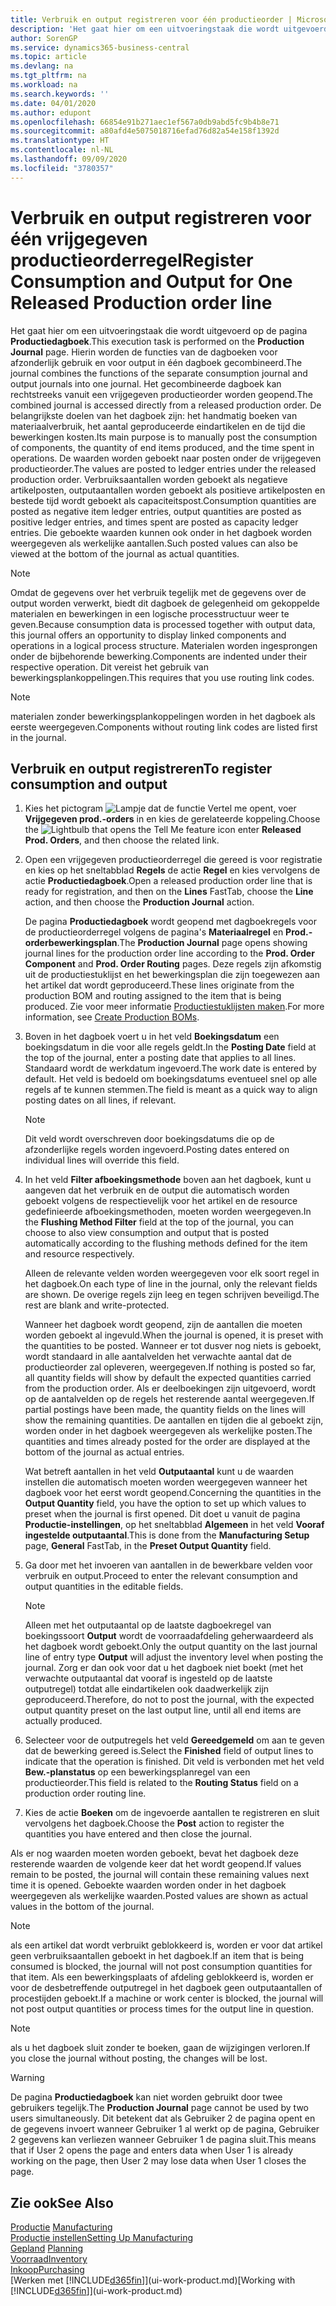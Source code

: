 ```yaml
---
title: Verbruik en output registreren voor één productieorder | Microsoft Docs
description: 'Het gaat hier om een uitvoeringstaak die wordt uitgevoerd op de pagina **Productiedagboek**. Hierin worden de functies van de dagboeken voor afzonderlijk gebruik en voor output in één dagboek gecombineerd. Het gecombineerde dagboek kan rechtstreeks vanuit een vrijgegeven productieorder worden geopend. De belangrijkste doelen van het dagboek zijn: het handmatig boeken van materiaalverbruik, het aantal geproduceerde eindartikelen en de tijd die bewerkingen kosten.'
author: SorenGP
ms.service: dynamics365-business-central
ms.topic: article
ms.devlang: na
ms.tgt_pltfrm: na
ms.workload: na
ms.search.keywords: ''
ms.date: 04/01/2020
ms.author: edupont
ms.openlocfilehash: 66854e91b271aec1ef567a0db9abd5fc9b4b8e71
ms.sourcegitcommit: a80afd4e5075018716efad76d82a54e158f1392d
ms.translationtype: HT
ms.contentlocale: nl-NL
ms.lasthandoff: 09/09/2020
ms.locfileid: "3780357"
---
```

# <a name="register-consumption-and-output-for-one-released-production-order-line"></a><span data-ttu-id="ae492-106">Verbruik en output registreren voor één vrijgegeven productieorderregel</span><span class="sxs-lookup"><span data-stu-id="ae492-106">Register Consumption and Output for One Released Production order line</span></span>
<span data-ttu-id="ae492-107">Het gaat hier om een uitvoeringstaak die wordt uitgevoerd op de pagina **Productiedagboek**.</span><span class="sxs-lookup"><span data-stu-id="ae492-107">This execution task is performed on the **Production Journal** page.</span></span> <span data-ttu-id="ae492-108">Hierin worden de functies van de dagboeken voor afzonderlijk gebruik en voor output in één dagboek gecombineerd.</span><span class="sxs-lookup"><span data-stu-id="ae492-108">The journal combines the functions of the separate consumption journal and output journals into one journal.</span></span> <span data-ttu-id="ae492-109">Het gecombineerde dagboek kan rechtstreeks vanuit een vrijgegeven productieorder worden geopend.</span><span class="sxs-lookup"><span data-stu-id="ae492-109">The combined journal is accessed directly from a released production order.</span></span> <span data-ttu-id="ae492-110">De belangrijkste doelen van het dagboek zijn: het handmatig boeken van materiaalverbruik, het aantal geproduceerde eindartikelen en de tijd die bewerkingen kosten.</span><span class="sxs-lookup"><span data-stu-id="ae492-110">Its main purpose is to manually post the consumption of components, the quantity of end items produced, and the time spent in operations.</span></span> <span data-ttu-id="ae492-111">De waarden worden geboekt naar posten onder de vrijgegeven productieorder.</span><span class="sxs-lookup"><span data-stu-id="ae492-111">The values are posted to ledger entries under the released production order.</span></span> <span data-ttu-id="ae492-112">Verbruiksaantallen worden geboekt als negatieve artikelposten, outputaantallen worden geboekt als positieve artikelposten en bestede tijd wordt geboekt als capaciteitspost.</span><span class="sxs-lookup"><span data-stu-id="ae492-112">Consumption quantities are posted as negative item ledger entries, output quantities are posted as positive ledger entries, and times spent are posted as capacity ledger entries.</span></span> <span data-ttu-id="ae492-113">Die geboekte waarden kunnen ook onder in het dagboek worden weergegeven als werkelijke aantallen.</span><span class="sxs-lookup"><span data-stu-id="ae492-113">Such posted values can also be viewed at the bottom of the journal as actual quantities.</span></span>  

> [!NOTE]  
>  <span data-ttu-id="ae492-114">Omdat de gegevens over het verbruik tegelijk met de gegevens over de output worden verwerkt, biedt dit dagboek de gelegenheid om gekoppelde materialen en bewerkingen in een logische processtructuur weer te geven.</span><span class="sxs-lookup"><span data-stu-id="ae492-114">Because consumption data is processed together with output data, this journal offers an opportunity to display linked components and operations in a logical process structure.</span></span> <span data-ttu-id="ae492-115">Materialen worden ingesprongen onder de bijbehorende bewerking.</span><span class="sxs-lookup"><span data-stu-id="ae492-115">Components are indented under their respective operation.</span></span> <span data-ttu-id="ae492-116">Dit vereist het gebruik van bewerkingsplankoppelingen.</span><span class="sxs-lookup"><span data-stu-id="ae492-116">This requires that you use routing link codes.</span></span>  

> [!NOTE]  
>  <span data-ttu-id="ae492-117">materialen zonder bewerkingsplankoppelingen worden in het dagboek als eerste weergegeven.</span><span class="sxs-lookup"><span data-stu-id="ae492-117">Components without routing link codes are listed first in the journal.</span></span>  

## <a name="to-register-consumption-and-output"></a><span data-ttu-id="ae492-118">Verbruik en output registreren</span><span class="sxs-lookup"><span data-stu-id="ae492-118">To register consumption and output</span></span>  
1.  <span data-ttu-id="ae492-119">Kies het pictogram ![Lampje dat de functie Vertel me opent](media/ui-search/search_small.png "Vertel me wat u wilt doen"), voer **Vrijgegeven prod.-orders** in en kies de gerelateerde koppeling.</span><span class="sxs-lookup"><span data-stu-id="ae492-119">Choose the ![Lightbulb that opens the Tell Me feature](media/ui-search/search_small.png "Tell me what you want to do") icon enter **Released Prod. Orders**, and then choose the related link.</span></span>  
2.  <span data-ttu-id="ae492-120">Open een vrijgegeven productieorderregel die gereed is voor registratie en kies op het sneltabblad **Regels** de actie **Regel** en kies vervolgens de actie **Productiedagboek**.</span><span class="sxs-lookup"><span data-stu-id="ae492-120">Open a released production order line that is ready for registration, and then on the **Lines** FastTab, choose the **Line** action, and then choose the **Production Journal** action.</span></span>  

    <span data-ttu-id="ae492-121">De pagina **Productiedagboek** wordt geopend met dagboekregels voor de productieorderregel volgens de pagina's **Materiaalregel** en **Prod.-orderbewerkingsplan**.</span><span class="sxs-lookup"><span data-stu-id="ae492-121">The **Production Journal** page opens showing journal lines for the production order line according to the **Prod. Order Component** and **Prod. Order Routing** pages.</span></span> <span data-ttu-id="ae492-122">Deze regels zijn afkomstig uit de productiestuklijst en het bewerkingsplan die zijn toegewezen aan het artikel dat wordt geproduceerd.</span><span class="sxs-lookup"><span data-stu-id="ae492-122">These lines originate from the production BOM and routing assigned to the item that is being produced.</span></span> <span data-ttu-id="ae492-123">Zie voor meer informatie [Productiestuklijsten maken](production-how-to-create-routings.md).</span><span class="sxs-lookup"><span data-stu-id="ae492-123">For more information, see [Create Production BOMs](production-how-to-create-routings.md).</span></span>  

3.  <span data-ttu-id="ae492-124">Boven in het dagboek voert u in het veld **Boekingsdatum** een boekingsdatum in die voor alle regels geldt.</span><span class="sxs-lookup"><span data-stu-id="ae492-124">In the **Posting Date** field at the top of the journal, enter a posting date that applies to all lines.</span></span> <span data-ttu-id="ae492-125">Standaard wordt de werkdatum ingevoerd.</span><span class="sxs-lookup"><span data-stu-id="ae492-125">The work date is entered by default.</span></span> <span data-ttu-id="ae492-126">Het veld is bedoeld om boekingsdatums eventueel snel op alle regels af te kunnen stemmen.</span><span class="sxs-lookup"><span data-stu-id="ae492-126">The field is meant as a quick way to align posting dates on all lines, if relevant.</span></span>  

    > [!NOTE]  
    >  <span data-ttu-id="ae492-127">Dit veld wordt overschreven door boekingsdatums die op de afzonderlijke regels worden ingevoerd.</span><span class="sxs-lookup"><span data-stu-id="ae492-127">Posting dates entered on individual lines will override this field.</span></span>  

4.  <span data-ttu-id="ae492-128">In het veld **Filter afboekingsmethode** boven aan het dagboek, kunt u aangeven dat het verbruik en de output die automatisch worden geboekt volgens de respectievelijk voor het artikel en de resource gedefinieerde afboekingsmethoden, moeten worden weergegeven.</span><span class="sxs-lookup"><span data-stu-id="ae492-128">In the **Flushing Method Filter** field at the top of the journal, you can choose to also view consumption and output that is posted automatically according to the flushing methods defined for the item and resource respectively.</span></span>  

    <span data-ttu-id="ae492-129">Alleen de relevante velden worden weergegeven voor elk soort regel in het dagboek.</span><span class="sxs-lookup"><span data-stu-id="ae492-129">On each type of line in the journal, only the relevant fields are shown.</span></span> <span data-ttu-id="ae492-130">De overige regels zijn leeg en tegen schrijven beveiligd.</span><span class="sxs-lookup"><span data-stu-id="ae492-130">The rest are blank and write-protected.</span></span>  

    <span data-ttu-id="ae492-131">Wanneer het dagboek wordt geopend, zijn de aantallen die moeten worden geboekt al ingevuld.</span><span class="sxs-lookup"><span data-stu-id="ae492-131">When the journal is opened, it is preset with the quantities to be posted.</span></span> <span data-ttu-id="ae492-132">Wanneer er tot dusver nog niets is geboekt, wordt standaard in alle aantalvelden het verwachte aantal dat de productieorder zal opleveren, weergegeven.</span><span class="sxs-lookup"><span data-stu-id="ae492-132">If nothing is posted so far, all quantity fields will show by default the expected quantities carried from the production order.</span></span> <span data-ttu-id="ae492-133">Als er deelboekingen zijn uitgevoerd, wordt op de aantalvelden op de regels het resterende aantal weergegeven.</span><span class="sxs-lookup"><span data-stu-id="ae492-133">If partial postings have been made, the quantity fields on the lines will show the remaining quantities.</span></span> <span data-ttu-id="ae492-134">De aantallen en tijden die al geboekt zijn, worden onder in het dagboek weergegeven als werkelijke posten.</span><span class="sxs-lookup"><span data-stu-id="ae492-134">The quantities and times already posted for the order are displayed at the bottom of the journal as actual entries.</span></span>  

    <span data-ttu-id="ae492-135">Wat betreft aantallen in het veld **Outputaantal** kunt u de waarden instellen die automatisch moeten worden weergegeven wanneer het dagboek voor het eerst wordt geopend.</span><span class="sxs-lookup"><span data-stu-id="ae492-135">Concerning the quantities in the **Output Quantity** field, you have the option to set up which values to preset when the journal is first opened.</span></span> <span data-ttu-id="ae492-136">Dit doet u vanuit de pagina **Productie-instellingen**, op het sneltabblad **Algemeen** in het veld **Vooraf ingestelde outputaantal**.</span><span class="sxs-lookup"><span data-stu-id="ae492-136">This is done from the **Manufacturing Setup** page, **General** FastTab, in the **Preset Output Quantity** field.</span></span>

5.  <span data-ttu-id="ae492-137">Ga door met het invoeren van aantallen in de bewerkbare velden voor verbruik en output.</span><span class="sxs-lookup"><span data-stu-id="ae492-137">Proceed to enter the relevant consumption and output quantities in the editable fields.</span></span>  

    > [!NOTE]  
    >  <span data-ttu-id="ae492-138">Alleen met het outputaantal op de laatste dagboekregel van boekingssoort **Output** wordt de voorraadafdeling geherwaardeerd als het dagboek wordt geboekt.</span><span class="sxs-lookup"><span data-stu-id="ae492-138">Only the output quantity on the last journal line of entry type **Output** will adjust the inventory level when posting the journal.</span></span> <span data-ttu-id="ae492-139">Zorg er dan ook voor dat u het dagboek niet boekt (met het verwachte outputaantal dat vooraf is ingesteld op de laatste outputregel) totdat alle eindartikelen ook daadwerkelijk zijn geproduceerd.</span><span class="sxs-lookup"><span data-stu-id="ae492-139">Therefore, do not to post the journal, with the expected output quantity preset on the last output line, until all end items are actually produced.</span></span>  

6.  <span data-ttu-id="ae492-140">Selecteer voor de outputregels het veld **Gereedgemeld** om aan te geven dat de bewerking gereed is.</span><span class="sxs-lookup"><span data-stu-id="ae492-140">Select the **Finished** field of output lines to indicate that the operation is finished.</span></span> <span data-ttu-id="ae492-141">Dit veld is verbonden met het veld **Bew.-planstatus** op een bewerkingsplanregel van een productieorder.</span><span class="sxs-lookup"><span data-stu-id="ae492-141">This field is related to the **Routing Status** field on a production order routing line.</span></span>  
7.  <span data-ttu-id="ae492-142">Kies de actie **Boeken** om de ingevoerde aantallen te registreren en sluit vervolgens het dagboek.</span><span class="sxs-lookup"><span data-stu-id="ae492-142">Choose the **Post** action to register the quantities you have entered and then close the journal.</span></span>  

<span data-ttu-id="ae492-143">Als er nog waarden moeten worden geboekt, bevat het dagboek deze resterende waarden de volgende keer dat het wordt geopend.</span><span class="sxs-lookup"><span data-stu-id="ae492-143">If values remain to be posted, the journal will contain these remaining values next time it is opened.</span></span> <span data-ttu-id="ae492-144">Geboekte waarden worden onder in het dagboek weergegeven als werkelijke waarden.</span><span class="sxs-lookup"><span data-stu-id="ae492-144">Posted values are shown as actual values in the bottom of the journal.</span></span>  

> [!NOTE]  
>  <span data-ttu-id="ae492-145"> als een artikel dat wordt verbruikt geblokkeerd is, worden er voor dat artikel geen verbruiksaantallen geboekt in het dagboek.</span><span class="sxs-lookup"><span data-stu-id="ae492-145">If an item that is being consumed is blocked, the journal will not post consumption quantities for that item.</span></span> <span data-ttu-id="ae492-146">Als een bewerkingsplaats of afdeling geblokkeerd is, worden er voor de desbetreffende outputregel in het dagboek geen outputaantallen of procestijden geboekt.</span><span class="sxs-lookup"><span data-stu-id="ae492-146">If a machine or work center is blocked, the journal will not post output quantities or process times for the output line in question.</span></span>  

> [!NOTE]  
>  <span data-ttu-id="ae492-147">als u het dagboek sluit zonder te boeken, gaan de wijzigingen verloren.</span><span class="sxs-lookup"><span data-stu-id="ae492-147">If you close the journal without posting, the changes will be lost.</span></span>  

> [!WARNING]  
>  <span data-ttu-id="ae492-148">De pagina **Productiedagboek** kan niet worden gebruikt door twee gebruikers tegelijk.</span><span class="sxs-lookup"><span data-stu-id="ae492-148">The **Production Journal** page cannot be used by two users simultaneously.</span></span> <span data-ttu-id="ae492-149">Dit betekent dat als Gebruiker 2 de pagina opent en de gegevens invoert wanneer Gebruiker 1 al werkt op de pagina, Gebruiker 2 gegevens kan verliezen wanneer Gebruiker 1 de pagina sluit.</span><span class="sxs-lookup"><span data-stu-id="ae492-149">This means that if User 2 opens the page and enters data when User 1 is already working on the page, then User 2 may lose data when User 1 closes the page.</span></span>  

## <a name="see-also"></a><span data-ttu-id="ae492-150">Zie ook</span><span class="sxs-lookup"><span data-stu-id="ae492-150">See Also</span></span>  
<span data-ttu-id="ae492-151">[Productie](production-manage-manufacturing.md)  </span><span class="sxs-lookup"><span data-stu-id="ae492-151">[Manufacturing](production-manage-manufacturing.md)  </span></span>  
[<span data-ttu-id="ae492-152">Productie instellen</span><span class="sxs-lookup"><span data-stu-id="ae492-152">Setting Up Manufacturing</span></span>](production-configure-production-processes.md)  
<span data-ttu-id="ae492-153">[Gepland](production-planning.md)    </span><span class="sxs-lookup"><span data-stu-id="ae492-153">[Planning](production-planning.md)    </span></span>  
[<span data-ttu-id="ae492-154">Voorraad</span><span class="sxs-lookup"><span data-stu-id="ae492-154">Inventory</span></span>](inventory-manage-inventory.md)  
[<span data-ttu-id="ae492-155">Inkoop</span><span class="sxs-lookup"><span data-stu-id="ae492-155">Purchasing</span></span>](purchasing-manage-purchasing.md)  
<span data-ttu-id="ae492-156">[Werken met [!INCLUDE[d365fin](includes/d365fin_md.md)]](ui-work-product.md)</span><span class="sxs-lookup"><span data-stu-id="ae492-156">[Working with [!INCLUDE[d365fin](includes/d365fin_md.md)]](ui-work-product.md)</span></span>
